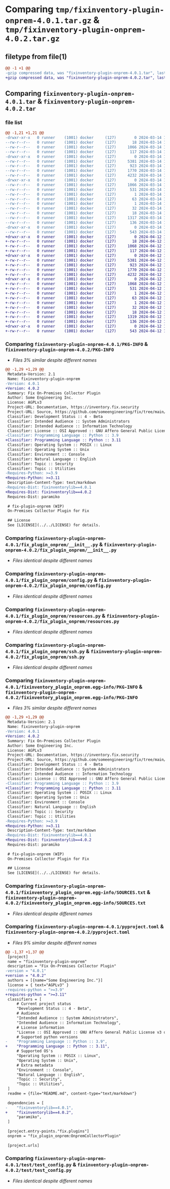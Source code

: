 # Comparing `tmp/fixinventory-plugin-onprem-4.0.1.tar.gz` & `tmp/fixinventory-plugin-onprem-4.0.2.tar.gz`

## filetype from file(1)

```diff
@@ -1 +1 @@
-gzip compressed data, was "fixinventory-plugin-onprem-4.0.1.tar", last modified: Thu Mar 14 14:04:56 2024, max compression
+gzip compressed data, was "fixinventory-plugin-onprem-4.0.2.tar", last modified: Fri Apr 12 12:12:55 2024, max compression
```

## Comparing `fixinventory-plugin-onprem-4.0.1.tar` & `fixinventory-plugin-onprem-4.0.2.tar`

### file list

```diff
@@ -1,21 +1,21 @@
-drwxr-xr-x   0 runner    (1001) docker     (127)        0 2024-03-14 14:04:56.984424 fixinventory-plugin-onprem-4.0.1/
--rw-r--r--   0 runner    (1001) docker     (127)       18 2024-03-14 14:01:55.000000 fixinventory-plugin-onprem-4.0.1/MANIFEST.in
--rw-r--r--   0 runner    (1001) docker     (127)     1066 2024-03-14 14:04:56.984424 fixinventory-plugin-onprem-4.0.1/PKG-INFO
--rw-r--r--   0 runner    (1001) docker     (127)      117 2024-03-14 14:01:55.000000 fixinventory-plugin-onprem-4.0.1/README.md
-drwxr-xr-x   0 runner    (1001) docker     (127)        0 2024-03-14 14:04:56.984424 fixinventory-plugin-onprem-4.0.1/fix_plugin_onprem/
--rw-r--r--   0 runner    (1001) docker     (127)     5381 2024-03-14 14:01:55.000000 fixinventory-plugin-onprem-4.0.1/fix_plugin_onprem/__init__.py
--rw-r--r--   0 runner    (1001) docker     (127)      923 2024-03-14 14:01:55.000000 fixinventory-plugin-onprem-4.0.1/fix_plugin_onprem/config.py
--rw-r--r--   0 runner    (1001) docker     (127)     1770 2024-03-14 14:01:55.000000 fixinventory-plugin-onprem-4.0.1/fix_plugin_onprem/resources.py
--rw-r--r--   0 runner    (1001) docker     (127)     4232 2024-03-14 14:01:55.000000 fixinventory-plugin-onprem-4.0.1/fix_plugin_onprem/ssh.py
-drwxr-xr-x   0 runner    (1001) docker     (127)        0 2024-03-14 14:04:56.984424 fixinventory-plugin-onprem-4.0.1/fixinventory_plugin_onprem.egg-info/
--rw-r--r--   0 runner    (1001) docker     (127)     1066 2024-03-14 14:04:56.000000 fixinventory-plugin-onprem-4.0.1/fixinventory_plugin_onprem.egg-info/PKG-INFO
--rw-r--r--   0 runner    (1001) docker     (127)      531 2024-03-14 14:04:56.000000 fixinventory-plugin-onprem-4.0.1/fixinventory_plugin_onprem.egg-info/SOURCES.txt
--rw-r--r--   0 runner    (1001) docker     (127)        1 2024-03-14 14:04:56.000000 fixinventory-plugin-onprem-4.0.1/fixinventory_plugin_onprem.egg-info/dependency_links.txt
--rw-r--r--   0 runner    (1001) docker     (127)       63 2024-03-14 14:04:56.000000 fixinventory-plugin-onprem-4.0.1/fixinventory_plugin_onprem.egg-info/entry_points.txt
--rw-r--r--   0 runner    (1001) docker     (127)        1 2024-03-14 14:03:08.000000 fixinventory-plugin-onprem-4.0.1/fixinventory_plugin_onprem.egg-info/not-zip-safe
--rw-r--r--   0 runner    (1001) docker     (127)       32 2024-03-14 14:04:56.000000 fixinventory-plugin-onprem-4.0.1/fixinventory_plugin_onprem.egg-info/requires.txt
--rw-r--r--   0 runner    (1001) docker     (127)       18 2024-03-14 14:04:56.000000 fixinventory-plugin-onprem-4.0.1/fixinventory_plugin_onprem.egg-info/top_level.txt
--rw-r--r--   0 runner    (1001) docker     (127)     1317 2024-03-14 14:01:55.000000 fixinventory-plugin-onprem-4.0.1/pyproject.toml
--rw-r--r--   0 runner    (1001) docker     (127)      136 2024-03-14 14:04:56.984424 fixinventory-plugin-onprem-4.0.1/setup.cfg
-drwxr-xr-x   0 runner    (1001) docker     (127)        0 2024-03-14 14:04:56.984424 fixinventory-plugin-onprem-4.0.1/test/
--rw-r--r--   0 runner    (1001) docker     (127)      543 2024-03-14 14:01:55.000000 fixinventory-plugin-onprem-4.0.1/test/test_config.py
+drwxr-xr-x   0 runner    (1001) docker     (127)        0 2024-04-12 12:12:55.152870 fixinventory-plugin-onprem-4.0.2/
+-rw-r--r--   0 runner    (1001) docker     (127)       18 2024-04-12 12:09:59.000000 fixinventory-plugin-onprem-4.0.2/MANIFEST.in
+-rw-r--r--   0 runner    (1001) docker     (127)     1068 2024-04-12 12:12:55.152870 fixinventory-plugin-onprem-4.0.2/PKG-INFO
+-rw-r--r--   0 runner    (1001) docker     (127)      117 2024-04-12 12:09:59.000000 fixinventory-plugin-onprem-4.0.2/README.md
+drwxr-xr-x   0 runner    (1001) docker     (127)        0 2024-04-12 12:12:55.152870 fixinventory-plugin-onprem-4.0.2/fix_plugin_onprem/
+-rw-r--r--   0 runner    (1001) docker     (127)     5381 2024-04-12 12:09:59.000000 fixinventory-plugin-onprem-4.0.2/fix_plugin_onprem/__init__.py
+-rw-r--r--   0 runner    (1001) docker     (127)      923 2024-04-12 12:09:59.000000 fixinventory-plugin-onprem-4.0.2/fix_plugin_onprem/config.py
+-rw-r--r--   0 runner    (1001) docker     (127)     1770 2024-04-12 12:09:59.000000 fixinventory-plugin-onprem-4.0.2/fix_plugin_onprem/resources.py
+-rw-r--r--   0 runner    (1001) docker     (127)     4232 2024-04-12 12:09:59.000000 fixinventory-plugin-onprem-4.0.2/fix_plugin_onprem/ssh.py
+drwxr-xr-x   0 runner    (1001) docker     (127)        0 2024-04-12 12:12:55.152870 fixinventory-plugin-onprem-4.0.2/fixinventory_plugin_onprem.egg-info/
+-rw-r--r--   0 runner    (1001) docker     (127)     1068 2024-04-12 12:12:55.000000 fixinventory-plugin-onprem-4.0.2/fixinventory_plugin_onprem.egg-info/PKG-INFO
+-rw-r--r--   0 runner    (1001) docker     (127)      531 2024-04-12 12:12:55.000000 fixinventory-plugin-onprem-4.0.2/fixinventory_plugin_onprem.egg-info/SOURCES.txt
+-rw-r--r--   0 runner    (1001) docker     (127)        1 2024-04-12 12:12:55.000000 fixinventory-plugin-onprem-4.0.2/fixinventory_plugin_onprem.egg-info/dependency_links.txt
+-rw-r--r--   0 runner    (1001) docker     (127)       63 2024-04-12 12:12:55.000000 fixinventory-plugin-onprem-4.0.2/fixinventory_plugin_onprem.egg-info/entry_points.txt
+-rw-r--r--   0 runner    (1001) docker     (127)        1 2024-04-12 12:11:06.000000 fixinventory-plugin-onprem-4.0.2/fixinventory_plugin_onprem.egg-info/not-zip-safe
+-rw-r--r--   0 runner    (1001) docker     (127)       32 2024-04-12 12:12:55.000000 fixinventory-plugin-onprem-4.0.2/fixinventory_plugin_onprem.egg-info/requires.txt
+-rw-r--r--   0 runner    (1001) docker     (127)       18 2024-04-12 12:12:55.000000 fixinventory-plugin-onprem-4.0.2/fixinventory_plugin_onprem.egg-info/top_level.txt
+-rw-r--r--   0 runner    (1001) docker     (127)     1319 2024-04-12 12:09:59.000000 fixinventory-plugin-onprem-4.0.2/pyproject.toml
+-rw-r--r--   0 runner    (1001) docker     (127)      136 2024-04-12 12:12:55.152870 fixinventory-plugin-onprem-4.0.2/setup.cfg
+drwxr-xr-x   0 runner    (1001) docker     (127)        0 2024-04-12 12:12:55.152870 fixinventory-plugin-onprem-4.0.2/test/
+-rw-r--r--   0 runner    (1001) docker     (127)      543 2024-04-12 12:09:59.000000 fixinventory-plugin-onprem-4.0.2/test/test_config.py
```

### Comparing `fixinventory-plugin-onprem-4.0.1/PKG-INFO` & `fixinventory-plugin-onprem-4.0.2/PKG-INFO`

 * *Files 3% similar despite different names*

```diff
@@ -1,29 +1,29 @@
 Metadata-Version: 2.1
 Name: fixinventory-plugin-onprem
-Version: 4.0.1
+Version: 4.0.2
 Summary: Fix On-Premises Collector Plugin
 Author: Some Engineering Inc.
 License: AGPLv3
 Project-URL: Documentation, https://inventory.fix.security
 Project-URL: Source, https://github.com/someengineering/fix/tree/main/plugins/onelogin
 Classifier: Development Status :: 4 - Beta
 Classifier: Intended Audience :: System Administrators
 Classifier: Intended Audience :: Information Technology
 Classifier: License :: OSI Approved :: GNU Affero General Public License v3 or later (AGPLv3+)
-Classifier: Programming Language :: Python :: 3.9
+Classifier: Programming Language :: Python :: 3.11
 Classifier: Operating System :: POSIX :: Linux
 Classifier: Operating System :: Unix
 Classifier: Environment :: Console
 Classifier: Natural Language :: English
 Classifier: Topic :: Security
 Classifier: Topic :: Utilities
-Requires-Python: >=3.9
+Requires-Python: >=3.11
 Description-Content-Type: text/markdown
-Requires-Dist: fixinventorylib==4.0.1
+Requires-Dist: fixinventorylib==4.0.2
 Requires-Dist: paramiko
 
 # fix-plugin-onprem (WIP)
 On-Premises Collector Plugin for Fix
 
 ## License
 See [LICENSE](../../LICENSE) for details.
```

### Comparing `fixinventory-plugin-onprem-4.0.1/fix_plugin_onprem/__init__.py` & `fixinventory-plugin-onprem-4.0.2/fix_plugin_onprem/__init__.py`

 * *Files identical despite different names*

### Comparing `fixinventory-plugin-onprem-4.0.1/fix_plugin_onprem/config.py` & `fixinventory-plugin-onprem-4.0.2/fix_plugin_onprem/config.py`

 * *Files identical despite different names*

### Comparing `fixinventory-plugin-onprem-4.0.1/fix_plugin_onprem/resources.py` & `fixinventory-plugin-onprem-4.0.2/fix_plugin_onprem/resources.py`

 * *Files identical despite different names*

### Comparing `fixinventory-plugin-onprem-4.0.1/fix_plugin_onprem/ssh.py` & `fixinventory-plugin-onprem-4.0.2/fix_plugin_onprem/ssh.py`

 * *Files identical despite different names*

### Comparing `fixinventory-plugin-onprem-4.0.1/fixinventory_plugin_onprem.egg-info/PKG-INFO` & `fixinventory-plugin-onprem-4.0.2/fixinventory_plugin_onprem.egg-info/PKG-INFO`

 * *Files 3% similar despite different names*

```diff
@@ -1,29 +1,29 @@
 Metadata-Version: 2.1
 Name: fixinventory-plugin-onprem
-Version: 4.0.1
+Version: 4.0.2
 Summary: Fix On-Premises Collector Plugin
 Author: Some Engineering Inc.
 License: AGPLv3
 Project-URL: Documentation, https://inventory.fix.security
 Project-URL: Source, https://github.com/someengineering/fix/tree/main/plugins/onelogin
 Classifier: Development Status :: 4 - Beta
 Classifier: Intended Audience :: System Administrators
 Classifier: Intended Audience :: Information Technology
 Classifier: License :: OSI Approved :: GNU Affero General Public License v3 or later (AGPLv3+)
-Classifier: Programming Language :: Python :: 3.9
+Classifier: Programming Language :: Python :: 3.11
 Classifier: Operating System :: POSIX :: Linux
 Classifier: Operating System :: Unix
 Classifier: Environment :: Console
 Classifier: Natural Language :: English
 Classifier: Topic :: Security
 Classifier: Topic :: Utilities
-Requires-Python: >=3.9
+Requires-Python: >=3.11
 Description-Content-Type: text/markdown
-Requires-Dist: fixinventorylib==4.0.1
+Requires-Dist: fixinventorylib==4.0.2
 Requires-Dist: paramiko
 
 # fix-plugin-onprem (WIP)
 On-Premises Collector Plugin for Fix
 
 ## License
 See [LICENSE](../../LICENSE) for details.
```

### Comparing `fixinventory-plugin-onprem-4.0.1/fixinventory_plugin_onprem.egg-info/SOURCES.txt` & `fixinventory-plugin-onprem-4.0.2/fixinventory_plugin_onprem.egg-info/SOURCES.txt`

 * *Files identical despite different names*

### Comparing `fixinventory-plugin-onprem-4.0.1/pyproject.toml` & `fixinventory-plugin-onprem-4.0.2/pyproject.toml`

 * *Files 9% similar despite different names*

```diff
@@ -1,37 +1,37 @@
 [project]
 name = "fixinventory-plugin-onprem"
 description = "Fix On-Premises Collector Plugin"
-version = "4.0.1"
+version = "4.0.2"
 authors = [{name="Some Engineering Inc."}]
 license = { text="AGPLv3" }
-requires-python = ">=3.9"
+requires-python = ">=3.11"
 classifiers = [
     # Current project status
     "Development Status :: 4 - Beta",
     # Audience
     "Intended Audience :: System Administrators",
     "Intended Audience :: Information Technology",
     # License information
     "License :: OSI Approved :: GNU Affero General Public License v3 or later (AGPLv3+)",
     # Supported python versions
-    "Programming Language :: Python :: 3.9",
+    "Programming Language :: Python :: 3.11",
     # Supported OS's
     "Operating System :: POSIX :: Linux",
     "Operating System :: Unix",
     # Extra metadata
     "Environment :: Console",
     "Natural Language :: English",
     "Topic :: Security",
     "Topic :: Utilities",
 ]
 readme = {file="README.md", content-type="text/markdown"}
 
 dependencies = [
-    "fixinventorylib==4.0.1",
+    "fixinventorylib==4.0.2",
     "paramiko",
 ]
 
 [project.entry-points."fix.plugins"]
 onprem = "fix_plugin_onprem:OnpremCollectorPlugin"
 
 [project.urls]
```

### Comparing `fixinventory-plugin-onprem-4.0.1/test/test_config.py` & `fixinventory-plugin-onprem-4.0.2/test/test_config.py`

 * *Files identical despite different names*

